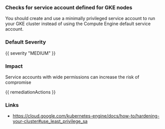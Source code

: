 
### Checks for service account defined for GKE nodes

You should create and use a minimally privileged service account to run your GKE cluster instead of using the Compute Engine default service account.

### Default Severity
{{ severity "MEDIUM" }}

### Impact
Service accounts with wide permissions can increase the risk of compromise

<!-- DO NOT CHANGE -->
{{ remediationActions }}

### Links
- https://cloud.google.com/kubernetes-engine/docs/how-to/hardening-your-cluster#use_least_privilege_sa
        